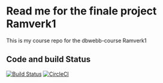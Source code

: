 Read me for the finale project Ramverk1
=====================


This is my course repo for the dbwebb-course Ramverk1


Code and build Status
----------------------------------
[![Build Status](https://travis-ci.org/WissamSawah/ramverk-proj.svg?branch=master)](https://travis-ci.org/WissamSawah/ramverk-proj)
[![CircleCI](https://circleci.com/gh/WissamSawah/ramverk-proj.svg?style=svg)](https://circleci.com/gh/WissamSawah/ramverk-proj)
